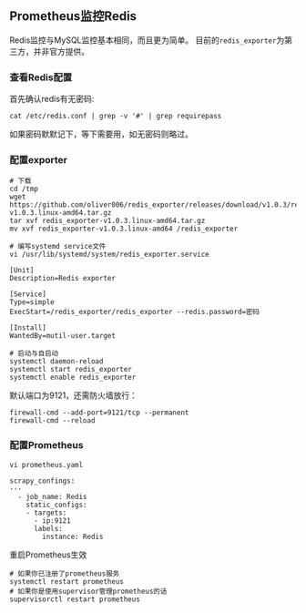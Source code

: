## Prometheus监控Redis
Redis监控与MySQL监控基本相同，而且更为简单。
目前的`redis_exporter`为第三方，并非官方提供。

### 查看Redis配置
首先确认redis有无密码:
```
cat /etc/redis.conf | grep -v '#' | grep requirepass
```
如果密码默默记下，等下需要用，如无密码则略过。

### 配置exporter
```
# 下载
cd /tmp 
wget https://github.com/oliver006/redis_exporter/releases/download/v1.0.3/redis_exporter-v1.0.3.linux-amd64.tar.gz
tar xvf redis_exporter-v1.0.3.linux-amd64.tar.gz
mv xvf redis_exporter-v1.0.3.linux-amd64 /redis_exporter

# 编写systemd service文件
vi /usr/lib/systemd/system/redis_exporter.service

[Unit]
Description=Redis exporter

[Service]
Type=simple
ExecStart=/redis_exporter/redis_exporter --redis.password=密码

[Install]
WantedBy=mutil-user.target

# 启动与自启动
systemctl daemon-reload
systemctl start redis_exporter
systemctl enable redis_exporter
```
默认端口为9121，还需防火墙放行：
```
firewall-cmd --add-port=9121/tcp --permanent
firewall-cmd --reload
```

### 配置Prometheus
```
vi prometheus.yaml

scrapy_confings:
···
  - job_name: Redis
    static_configs:
    - targets:
      - ip:9121
      labels:
        instance: Redis
```
重启Prometheus生效
```
# 如果你已注册了prometheus服务
systemctl restart prometheus
# 如果你是使用supervisor管理prometheus的话
supervisorctl restart prometheus
```
